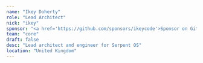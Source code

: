 ```yaml
---
name: "Ikey Doherty"
role: "Lead Architect"
nick: "ikey"
sponsor: "<a href='https://github.com/sponsors/ikeycode'>Sponsor on GitHub</a>"
team: "core"
draft: false
desc: "Lead architect and engineer for Serpent OS"
location: "United Kingdom"
---
```



